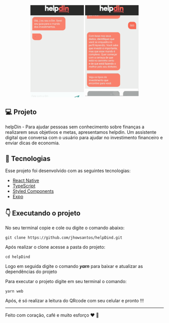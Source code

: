 <div align="center">
  <img alt="1" title="Start Bot" src=".github/helpDin_1.gif" width='170px'/>
  <img alt="2" title="End Bot" src=".github/helpDin_2.gif" width='170px'/>
</div>

## :computer: Projeto

helpDin - Para ajudar pessoas sem conhecimento sobre finanças a realizarem seus objetivos e metas, apresentamos helpdin. Um assistente digital que conversa com o usuário para ajudar no investimento financeiro e enviar dicas de economia.

## :pushpin: Tecnologias

Esse projeto foi desenvolvido com as seguintes tecnologias:

- [React Native](https://reactnative.dev/)
- [TypeScript](https://www.typescriptlang.org/)
- [Styled Components](https://styled-components.com/)
- [Expo](https://expo.io/)


## :point_down: Executando o projeto

No seu terminal copie e cole ou digite o comando abaixo:

```git
git clone https://github.com/jhowsantos/helpDind.git
````

Após realizar o clone acesse a pasta do projeto:

```git
cd helpDind
````

Logo em seguida digite o comando __*yarn*__ para baixar e atualizar as dependências do projeto

Para executar o projeto digite em seu terminal o comando:

```terminal
yarn web
````

Após, é só realizar a leitura do QRcode com seu celular e pronto !!!

---
Feito com coração, café e muito esforço :heart: :rocket:
